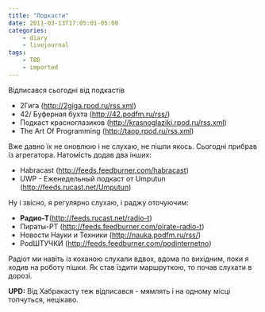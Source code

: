 ```yaml
---
title: "Подкасти"
date: 2011-03-13T17:05:01-05:00
categories:
    - diary
    - livejournal
tags:
    - TBD
    - imported
---
```


Відписався сьогодні від подкастів

  * 2Гига (http://2giga.rpod.ru/rss.xml)
  * 42/ Буферная бухта (http://42.podfm.ru/rss/)
  * Подкаст красноглазиков (http://krasnoglaziki.rpod.ru/rss.xml)
  * The Art Of Programming (http://taop.rpod.ru/rss.xml)

Вже давно їх не оновлюю і не слухаю, не пішли якось. Сьогодні прибрав із агрегатора. Натомість додав два інших:

  * Habracast (http://feeds.feedburner.com/habracast)
  * UWP - Eженедельный подкаст от Umputun (http://feeds.rucast.net/Umputun)

Ну і звісно, я регулярно слухаю, і раджу оточуючим:

  * **Радио-Т**(http://feeds.rucast.net/radio-t)
  * Пираты-РТ (http://feeds.feedburner.com/pirate-radio-t)
  * Новости Науки и Техники (http://nauka.podfm.ru/rss/)
  * PodШТУЧКИ (http://feeds.feedburner.com/podinternetno)

Радіот ми навіть із коханою слухали вдвох, вдома по вихідним, поки я ходив на роботу пішки. Як став їздити маршруткою, то почав слухати в дорозі.  
  
**UPD:** Від Хабракасту теж відписався - мямлять і на одному місці топчуться, нецікаво.